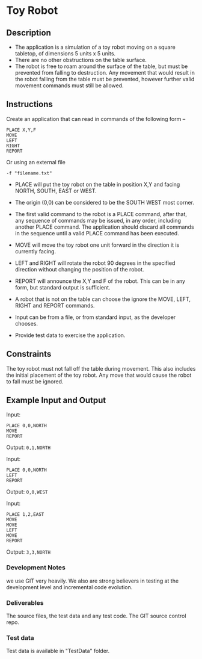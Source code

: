 # Toy Robot

## Description

* The application is a simulation of a toy robot moving on a square tabletop, of dimensions 5 units x 5 units.
* There are no other obstructions on the table surface.
* The robot is free to roam around the surface of the table, but must be prevented from falling to destruction. Any movement
that would result in the robot falling from the table must be prevented, however further valid movement commands must still
be allowed.

## Instructions

Create an application that can read in commands of the following form –
```
PLACE X,Y,F
MOVE
LEFT
RIGHT
REPORT
```

Or using an external file

```
-f "filename.txt"
```


* PLACE will put the toy robot on the table in position X,Y and facing NORTH, SOUTH, EAST or WEST.
* The origin (0,0) can be considered to be the SOUTH WEST most corner.
* The first valid command to the robot is a PLACE command, after that, any sequence of commands may be issued, in any order, including another PLACE command. The application should discard all commands in the sequence until a valid PLACE command has been executed.
* MOVE will move the toy robot one unit forward in the direction it is currently facing.
* LEFT and RIGHT will rotate the robot 90 degrees in the specified direction without changing the position of the robot.
* REPORT will announce the X,Y and F of the robot. This can be in any form, but standard output is sufficient.

* A robot that is not on the table can choose the ignore the MOVE, LEFT, RIGHT and REPORT commands.
* Input can be from a file, or from standard input, as the developer chooses.
* Provide test data to exercise the application.

## Constraints

The toy robot must not fall off the table during movement. This also includes the initial placement of the toy robot.
Any move that would cause the robot to fall must be ignored.

## Example Input and Output

Input:
```
PLACE 0,0,NORTH
MOVE
REPORT
```
Output: `0,1,NORTH`

Input:
```
PLACE 0,0,NORTH
LEFT
REPORT
```
Output: `0,0,WEST`

Input:
```
PLACE 1,2,EAST
MOVE
MOVE
LEFT
MOVE
REPORT
```
Output: `3,3,NORTH`


### Development Notes

we use GIT very heavily. We also are strong believers in testing at the development level and incremental code evolution.

### Deliverables

The source files, the test data and any test code.
The GIT source control repo. 

### Test data

Test data is available in "TestData" folder.

